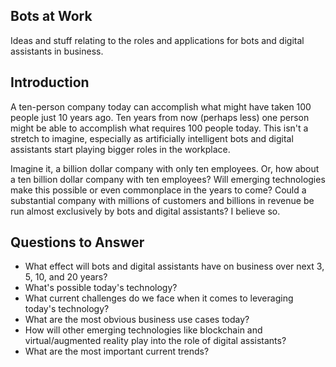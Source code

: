 Bots at Work
---
Ideas and stuff relating to the roles and applications for bots and digital assistants in business.

## Introduction
A ten-person company today can accomplish what might have taken 100 people just 10 years ago. Ten years from now (perhaps less) one person might be able to accomplish what requires 100 people today. This isn't a stretch to imagine, especially as artificially intelligent bots and digital assistants start playing bigger roles in the workplace.

Imagine it, a billion dollar company with only ten employees. Or, how about a ten billion dollar company with ten employees? Will emerging technologies make this possible or even commonplace in the years to come?  Could a substantial company with millions of customers and billions in revenue be run almost exclusively by bots and digital assistants? I believe so.

## Questions to Answer

- What effect will bots and digital assistants have on business over next 3, 5, 10, and 20 years?
- What's possible today's technology? 
- What current challenges do we face when it comes to leveraging today's technology?
- What are the most obvious business use cases today?
- How will other emerging technologies like blockchain and virtual/augmented reality play into the role of digital assistants?
- What are the most important current trends?




